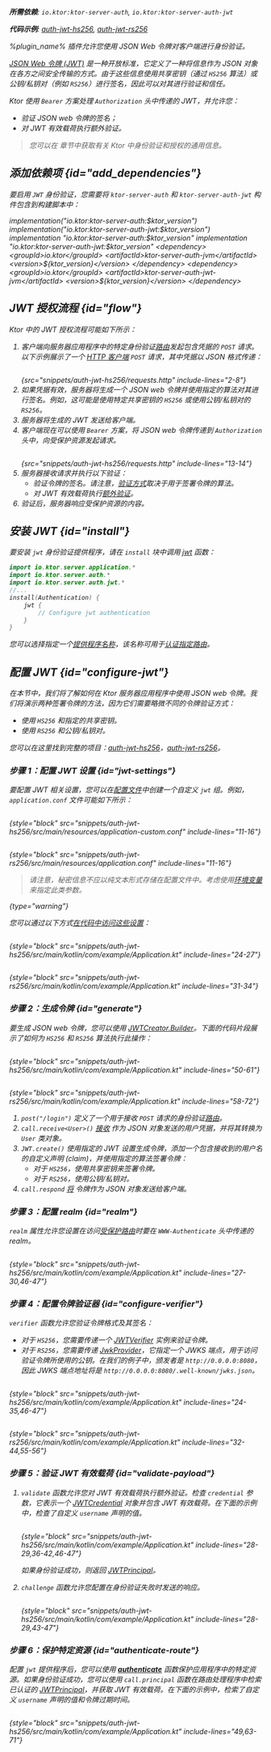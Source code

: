 [//]: # (title: JSON Web 令牌)

<show-structure for="chapter" depth="2"/>
<primary-label ref="server-plugin"/>

<var name="plugin_name" value="Authentication JWT"/>

<tldr>
<p>
<b>所需依赖</b>: <code>io.ktor:ktor-server-auth</code>, <code>io.ktor:ktor-server-auth-jwt</code>
</p>
<p>
<b>代码示例</b>:
<a href="https://github.com/ktorio/ktor-documentation/tree/%ktor_version%/codeSnippets/snippets/auth-jwt-hs256">auth-jwt-hs256</a>,
<a href="https://github.com/ktorio/ktor-documentation/tree/%ktor_version%/codeSnippets/snippets/auth-jwt-rs256">auth-jwt-rs256</a>
</p>
<include from="lib.topic" element-id="native_server_not_supported"/>
</tldr>

<link-summary>
%plugin_name% 插件允许您使用 JSON Web 令牌对客户端进行身份验证。
</link-summary>

[JSON Web 令牌 (JWT)](https://jwt.io/) 是一种开放标准，它定义了一种将信息作为 JSON 对象在各方之间安全传输的方式。由于这些信息使用共享密钥（通过 `HS256` 算法）或公钥/私钥对（例如 `RS256`）进行签名，因此可以对其进行验证和信任。

Ktor 使用 `Bearer` 方案处理 `Authorization` 头中传递的 JWT，并允许您：
* 验证 JSON web 令牌的签名；
* 对 JWT 有效载荷执行额外验证。

> 您可以在 [](server-auth.md) 章节中获取有关 Ktor 中身份验证和授权的通用信息。

## 添加依赖项 {id="add_dependencies"}
要启用 `JWT` 身份验证，您需要将 `ktor-server-auth` 和 `ktor-server-auth-jwt` 构件包含到构建脚本中：

<tabs group="languages">
    <tab title="Gradle (Kotlin)" group-key="kotlin">
        <code-block lang="Kotlin" title="示例">
            implementation("io.ktor:ktor-server-auth:$ktor_version")
            implementation("io.ktor:ktor-server-auth-jwt:$ktor_version")
        </code-block>
    </tab>
    <tab title="Gradle (Groovy)" group-key="groovy">
        <code-block lang="Groovy" title="示例">
            implementation "io.ktor:ktor-server-auth:$ktor_version"
            implementation "io.ktor:ktor-server-auth-jwt:$ktor_version"
        </code-block>
    </tab>
    <tab title="Maven" group-key="maven">
        <code-block lang="XML" title="示例">
&lt;dependency&gt;
&lt;groupId&gt;io.ktor&lt;/groupId&gt;
&lt;artifactId&gt;ktor-server-auth-jvm&lt;/artifactId&gt;
&lt;version&gt;${ktor_version}&lt;/version&gt;
&lt;/dependency&gt;
&lt;dependency&gt;
&lt;groupId&gt;io.ktor&lt;/groupId&gt;
&lt;artifactId&gt;ktor-server-auth-jwt-jvm&lt;/artifactId&gt;
&lt;version&gt;${ktor_version}&lt;/version&gt;
&lt;/dependency&gt;
        </code-block>
   </tab>
</tabs>

## JWT 授权流程 {id="flow"}
Ktor 中的 JWT 授权流程可能如下所示：
1. 客户端向服务器应用程序中的特定身份验证[路由](server-routing.md)发起包含凭据的 `POST` 请求。以下示例展示了一个 [HTTP 客户端](https://www.jetbrains.com/help/idea/http-client-in-product-code-editor.html) `POST` 请求，其中凭据以 JSON 格式传递：
   ```HTTP
   ```
   {src="snippets/auth-jwt-hs256/requests.http" include-lines="2-8"}
2. 如果凭据有效，服务器将生成一个 JSON web 令牌并使用指定的算法对其进行签名。例如，这可能是使用特定共享密钥的 `HS256` 或使用公钥/私钥对的 `RS256`。
3. 服务器将生成的 JWT 发送给客户端。
4. 客户端现在可以使用 `Bearer` 方案，将 JSON web 令牌传递到 `Authorization` 头中，向受保护资源发起请求。
   ```HTTP
   ```
   {src="snippets/auth-jwt-hs256/requests.http" include-lines="13-14"}
5. 服务器接收请求并执行以下验证：
   * 验证令牌的签名。请注意，[验证方式](#configure-verifier)取决于用于签署令牌的算法。
   * 对 JWT 有效载荷执行[额外验证](#validate-payload)。
6. 验证后，服务器响应受保护资源的内容。

## 安装 JWT {id="install"}
要安装 `jwt` 身份验证提供程序，请在 `install` 块中调用 [jwt](https://api.ktor.io/ktor-server/ktor-server-plugins/ktor-server-auth-jwt/io.ktor.server.auth.jwt/jwt.html) 函数：

```kotlin
import io.ktor.server.application.*
import io.ktor.server.auth.*
import io.ktor.server.auth.jwt.*
//...
install(Authentication) {
    jwt {
        // Configure jwt authentication
    }
}
```
您可以选择指定一个[提供程序名称](server-auth.md#provider-name)，该名称可用于[认证指定路由](#authenticate-route)。

## 配置 JWT {id="configure-jwt"}
在本节中，我们将了解如何在 Ktor 服务器应用程序中使用 JSON web 令牌。我们将演示两种签署令牌的方法，因为它们需要略微不同的令牌验证方式：
* 使用 `HS256` 和指定的共享密钥。
* 使用 `RS256` 和公钥/私钥对。

您可以在这里找到完整的项目：[auth-jwt-hs256](https://github.com/ktorio/ktor-documentation/tree/%ktor_version%/codeSnippets/snippets/auth-jwt-hs256)，[auth-jwt-rs256](https://github.com/ktorio/ktor-documentation/tree/%ktor_version%/codeSnippets/snippets/auth-jwt-rs256)。

### 步骤 1：配置 JWT 设置 {id="jwt-settings"}

要配置 JWT 相关设置，您可以在[配置文件](server-configuration-file.topic)中创建一个自定义 `jwt` 组。例如，`application.conf` 文件可能如下所示：

<tabs group="sign-alg">
<tab title="HS256" group-key="hs256">

```
```
{style="block" src="snippets/auth-jwt-hs256/src/main/resources/application-custom.conf" include-lines="11-16"}

</tab>
<tab title="RS256" group-key="rs256">

```
```
{style="block" src="snippets/auth-jwt-rs256/src/main/resources/application.conf" include-lines="11-16"}

</tab>
</tabs>

> 请注意，秘密信息不应以纯文本形式存储在配置文件中。考虑使用[环境变量](server-configuration-file.topic#environment-variables)来指定此类参数。
>
{type="warning"}

您可以通过以下方式[在代码中访问这些设置](server-configuration-file.topic#read-configuration-in-code)：

<tabs group="sign-alg">
<tab title="HS256" group-key="hs256">

```kotlin
```
{style="block" src="snippets/auth-jwt-hs256/src/main/kotlin/com/example/Application.kt" include-lines="24-27"}

</tab>
<tab title="RS256" group-key="rs256">

```kotlin
```
{style="block" src="snippets/auth-jwt-rs256/src/main/kotlin/com/example/Application.kt" include-lines="31-34"}

</tab>
</tabs>

### 步骤 2：生成令牌 {id="generate"}

要生成 JSON web 令牌，您可以使用 [JWTCreator.Builder](https://javadoc.io/doc/com.auth0/java-jwt/latest/com/auth0/jwt/JWTCreator.Builder.html)。下面的代码片段展示了如何为 `HS256` 和 `RS256` 算法执行此操作：

<tabs group="sign-alg">
<tab title="HS256" group-key="hs256">

```kotlin
```
{style="block" src="snippets/auth-jwt-hs256/src/main/kotlin/com/example/Application.kt" include-lines="50-61"}

</tab>
<tab title="RS256" group-key="rs256">

```kotlin
```
{style="block" src="snippets/auth-jwt-rs256/src/main/kotlin/com/example/Application.kt" include-lines="58-72"}

</tab>
</tabs>

1. `post("/login")` 定义了一个用于接收 `POST` 请求的身份验证[路由](server-routing.md)。
2. `call.receive<User>()` [接收](server-serialization.md#receive_data) 作为 JSON 对象发送的用户凭据，并将其转换为 `User` 类对象。
3. `JWT.create()` 使用指定的 JWT 设置生成令牌，添加一个包含接收到的用户名的自定义声明 (claim)，并使用指定的算法签署令牌：
   * 对于 `HS256`，使用共享密钥来签署令牌。
   * 对于 `RS256`，使用公钥/私钥对。
4. `call.respond` [将](server-serialization.md#send_data) 令牌作为 JSON 对象发送给客户端。

### 步骤 3：配置 realm {id="realm"}
`realm` 属性允许您设置在访问[受保护路由](#authenticate-route)时要在 `WWW-Authenticate` 头中传递的 realm。

```kotlin
```
{style="block" src="snippets/auth-jwt-hs256/src/main/kotlin/com/example/Application.kt" include-lines="27-30,46-47"}

### 步骤 4：配置令牌验证器 {id="configure-verifier"}

`verifier` 函数允许您验证令牌格式及其签名：
* 对于 `HS256`，您需要传递一个 [JWTVerifier](https://www.javadoc.io/doc/com.auth0/java-jwt/latest/com/auth0/jwt/JWTVerifier.html) 实例来验证令牌。
* 对于 `RS256`，您需要传递 [JwkProvider](https://www.javadoc.io/doc/com.auth0/jwks-rsa/latest/com/auth0/jwk/JwkProvider.html)，它指定一个 JWKS 端点，用于访问验证令牌所使用的公钥。在我们的例子中，颁发者是 `http://0.0.0.0:8080`，因此 JWKS 端点地址将是 `http://0.0.0.0:8080/.well-known/jwks.json`。

<tabs group="sign-alg">
<tab title="HS256" group-key="hs256">

```kotlin
```
{style="block" src="snippets/auth-jwt-hs256/src/main/kotlin/com/example/Application.kt" include-lines="24-35,46-47"}

</tab>
<tab title="RS256" group-key="rs256">

```kotlin
```
{style="block" src="snippets/auth-jwt-rs256/src/main/kotlin/com/example/Application.kt" include-lines="32-44,55-56"}

</tab>
</tabs>

### 步骤 5：验证 JWT 有效载荷 {id="validate-payload"}

1. `validate` 函数允许您对 JWT 有效载荷执行额外验证。检查 `credential` 参数，它表示一个 [JWTCredential](https://api.ktor.io/ktor-server/ktor-server-plugins/ktor-server-auth-jwt/io.ktor.server.auth.jwt/-j-w-t-credential/index.html) 对象并包含 JWT 有效载荷。在下面的示例中，检查了自定义 `username` 声明的值。
   ```kotlin
   ```
   {style="block" src="snippets/auth-jwt-hs256/src/main/kotlin/com/example/Application.kt" include-lines="28-29,36-42,46-47"}

   如果身份验证成功，则返回 [JWTPrincipal](https://api.ktor.io/ktor-server/ktor-server-plugins/ktor-server-auth-jwt/io.ktor.server.auth.jwt/-j-w-t-principal/index.html)。
2. `challenge` 函数允许您配置在身份验证失败时发送的响应。
   ```kotlin
   ```
   {style="block" src="snippets/auth-jwt-hs256/src/main/kotlin/com/example/Application.kt" include-lines="28-29,43-47"}

### 步骤 6：保护特定资源 {id="authenticate-route"}

配置 `jwt` 提供程序后，您可以使用 **[authenticate](server-auth.md#authenticate-route)** 函数保护应用程序中的特定资源。如果身份验证成功，您可以使用 `call.principal` 函数在路由处理程序中检索已认证的 [JWTPrincipal](https://api.ktor.io/ktor-server/ktor-server-plugins/ktor-server-auth-jwt/io.ktor.server.auth.jwt/-j-w-t-principal/index.html)，并获取 JWT 有效载荷。在下面的示例中，检索了自定义 `username` 声明的值和令牌过期时间。

```kotlin
```
{style="block" src="snippets/auth-jwt-hs256/src/main/kotlin/com/example/Application.kt" include-lines="49,63-71"}